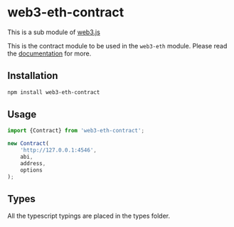 # web3-eth-contract

This is a sub module of [web3.js][repo]

This is the contract module to be used in the `web3-eth` module.
Please read the [documentation][docs] for more.

## Installation

```bash
npm install web3-eth-contract
```

## Usage

```js
import {Contract} from 'web3-eth-contract';

new Contract(
    'http://127.0.0.1:4546',
    abi,
    address,
    options
);
```

## Types 

All the typescript typings are placed in the types folder. 

[docs]: http://web3js.readthedocs.io/en/1.0/
[repo]: https://github.com/ethereum/web3.js
